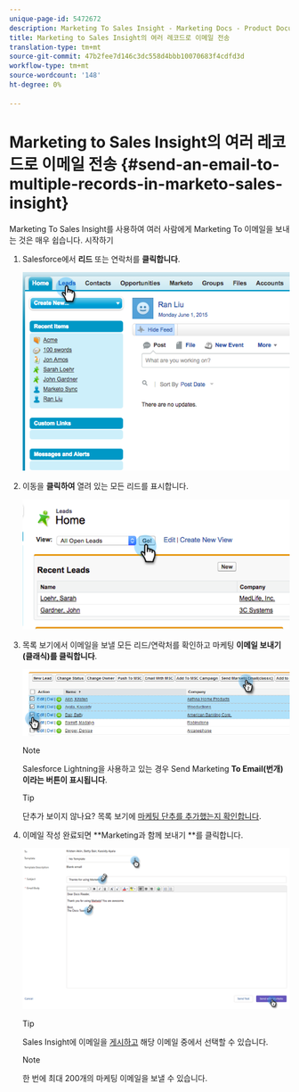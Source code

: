 ```yaml
---
unique-page-id: 5472672
description: Marketing To Sales Insight - Marketing Docs - Product Documentation의 여러 레코드로 이메일 전송
title: Marketing to Sales Insight의 여러 레코드로 이메일 전송
translation-type: tm+mt
source-git-commit: 47b2fee7d146c3dc558d4bbb10070683f4cdfd3d
workflow-type: tm+mt
source-wordcount: '148'
ht-degree: 0%

---
```



# Marketing to Sales Insight의 여러 레코드로 이메일 전송 {#send-an-email-to-multiple-records-in-marketo-sales-insight}

Marketing To Sales Insight를 사용하여 여러 사람에게 Marketing To 이메일을 보내는 것은 매우 쉽습니다. 시작하기

1. Salesforce에서 **리드** 또는 연락처를 **클릭합니다**.

   ![](assets/image2015-6-1-14-3a40-3a35.png)

1. 이동을 **클릭하여** 열려 있는 모든 리드를 표시합니다.

   ![](assets/image2015-6-1-14-3a41-3a42.png)

1. 목록 보기에서 이메일을 보낼 모든 리드/연락처를 확인하고 마케팅 **이메일 보내기(클래식)를 클릭합니다**.

   ![](assets/three.png)

   >[!NOTE]
   >
   >Salesforce Lightning을 사용하고 있는 경우 Send Marketing **To Email(번개)이라는 버튼이 표시됩니다**.

   >[!TIP]
   >
   >단추가 보이지 않나요? 목록 보기에 [마케팅 단추를 추가했는지 확인합니다](add-marketo-sales-insight-tab-and-buttons-to-salesforce.md).

1. 이메일 작성 완료되면 **Marketing과 함께 보내기 **를 클릭합니다.

   ![](assets/four.png)

   >[!TIP]
   >
   >Sales Insight에 이메일을 [게시하고](../../../../../product-docs/marketo-sales-insight/msi-for-salesforce/features/actions-in-the-msi-panel/send-marketo-email/publish-an-email-to-sales-insight.md) 해당 이메일 중에서 선택할 수 있습니다.

   >[!NOTE]
   >
   >한 번에 최대 200개의 마케팅 이메일을 보낼 수 있습니다.

